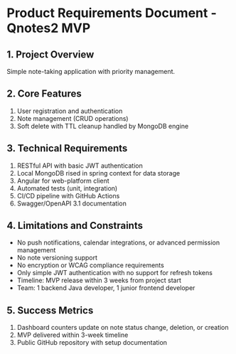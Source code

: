 # Product Requirements Document - Qnotes2 MVP

## 1. Project Overview
Simple note-taking application with priority management.

## 2. Core Features
1. User registration and authentication
2. Note management (CRUD operations)
3. Soft delete with TTL cleanup handled by MongoDB engine

## 3. Technical Requirements
1. RESTful API with basic JWT authentication
2. Local MongoDB rised in spring context for data storage
3. Angular for web-platform client
4. Automated tests (unit, integration)
5. CI/CD pipeline with GitHub Actions
6. Swagger/OpenAPI 3.1 documentation

## 4. Limitations and Constraints
- No push notifications, calendar integrations, or advanced permission management
- No note versioning support
- No encryption or WCAG compliance requirements
- Only simple JWT authentication with no support for refresh tokens
- Timeline: MVP release within 3 weeks from project start
- Team: 1 backend Java developer, 1 junior frontend developer

## 5. Success Metrics
1. Dashboard counters update on note status change, deletion, or creation
2. MVP delivered within 3-week timeline
3. Public GitHub repository with setup documentation 